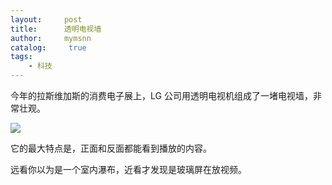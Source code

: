 ```yaml
---
layout:     post
title:      透明电视墙
author:     mymsnn
catalog: 	 true
tags:
    - 科技
---
```

今年的拉斯维加斯的消费电子展上，LG 公司用透明电视机组成了一堵电视墙，非常壮观。

![](https://pic.imgdb.cn/item/66b4c0bed9c307b7e92a8f10.webp)

它的最大特点是，正面和反面都能看到播放的内容。

远看你以为是一个室内瀑布，近看才发现是玻璃屏在放视频。
